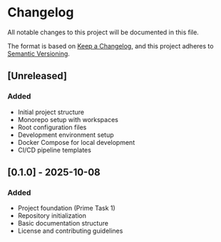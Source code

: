 # Changelog

All notable changes to this project will be documented in this file.

The format is based on [Keep a Changelog](https://keepachangelog.com/en/1.0.0/),
and this project adheres to [Semantic Versioning](https://semver.org/spec/v2.0.0.html).

## [Unreleased]

### Added
- Initial project structure
- Monorepo setup with workspaces
- Root configuration files
- Development environment setup
- Docker Compose for local development
- CI/CD pipeline templates

## [0.1.0] - 2025-10-08

### Added
- Project foundation (Prime Task 1)
- Repository initialization
- Basic documentation structure
- License and contributing guidelines
